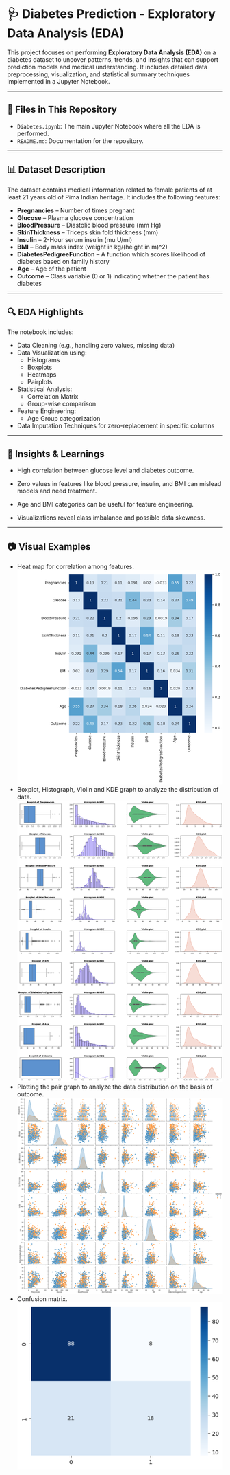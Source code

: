 # 🩺 Diabetes Prediction - Exploratory Data Analysis (EDA)

This project focuses on performing **Exploratory Data Analysis (EDA)** on a diabetes dataset to uncover patterns, trends, and insights that can support prediction models and medical understanding. It includes detailed data preprocessing, visualization, and statistical summary techniques implemented in a Jupyter Notebook.

---

## 📁 Files in This Repository

- `Diabetes.ipynb`: The main Jupyter Notebook where all the EDA is performed.
- `README.md`: Documentation for the repository.

---

## 📊 Dataset Description

The dataset contains medical information related to female patients of at least 21 years old of Pima Indian heritage. It includes the following features:

- **Pregnancies** – Number of times pregnant
- **Glucose** – Plasma glucose concentration
- **BloodPressure** – Diastolic blood pressure (mm Hg)
- **SkinThickness** – Triceps skin fold thickness (mm)
- **Insulin** – 2-Hour serum insulin (mu U/ml)
- **BMI** – Body mass index (weight in kg/(height in m)^2)
- **DiabetesPedigreeFunction** – A function which scores likelihood of diabetes based on family history
- **Age** – Age of the patient
- **Outcome** – Class variable (0 or 1) indicating whether the patient has diabetes

---

## 🔍 EDA Highlights

The notebook includes:

- Data Cleaning (e.g., handling zero values, missing data)
- Data Visualization using:
  - Histograms
  - Boxplots
  - Heatmaps
  - Pairplots
- Statistical Analysis:
  - Correlation Matrix
  - Group-wise comparison
- Feature Engineering:
  - Age Group categorization
- Data Imputation Techniques for zero-replacement in specific columns

---

## 🧠 Insights & Learnings
- High correlation between glucose level and diabetes outcome.

- Zero values in features like blood pressure, insulin, and BMI can mislead models and need treatment.

- Age and BMI categories can be useful for feature engineering.

- Visualizations reveal class imbalance and possible data skewness.

---
## 📷 Visual Examples
- Heat map for correlation among features.
![Figure: Heatmap showing correlation among features](heatmap.png)
- Boxplot, Histograph, Violin and KDE graph to analyze the distribution of data.
![Figure: Boxplot, Histograph, Violin and KDE graph](plot_feature.png)
- Plotting the pair graph to analyze the data distribution on the basis of outcome.
![Figure: Pair plot](Pair_plot.png)
- Confusion matrix.
![Figure: Confusion matrix](Confusion_matrix.png)